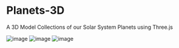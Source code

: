 # Planets-3D
A 3D Model Collections of our Solar System Planets using Three.js

![image](https://drive.google.com/uc?export=view&id=18W-iQHg1fclC0rYEzbk2zLh729ZiuDzU)
![image](https://drive.google.com/uc?export=view&id=13RYKWLsCxiVfYD2J6EFzkw7qsuG2gsai)
![image](https://drive.google.com/uc?export=view&id=19R7ERAFbXcFJdqA_UtbGM0kw8pWdM1zA)
